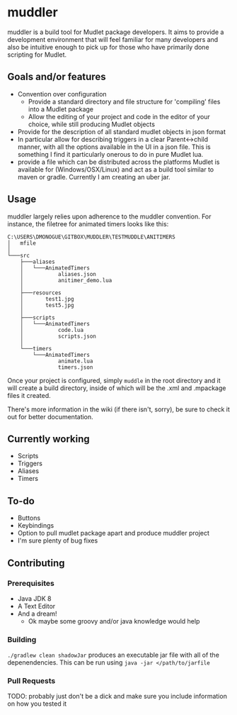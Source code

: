 # muddler
muddler is a build tool for Mudlet package developers. It aims to provide a development environment that will feel familiar for many developers and also be intuitive enough to pick up for those who have primarily done scripting for Mudlet.

## Goals and/or features
* Convention over configuration
  * Provide a standard directory and file structure for 'compiling' files into a Mudlet package
  * Allow the editing of your project and code in the editor of your choice, while still producing Mudlet objects
* Provide for the description of all standard mudlet objects in json format
* In particular allow for describing triggers in a clear Parent<->child manner, with all the options available in the UI in a json file. This is something I find it particularly onerous to do in pure Mudlet lua.
* provide a file which can be distributed across the platforms Mudlet is available for (Windows/OSX/Linux) and act as a build tool similar to maven or gradle. Currently I am creating an uber jar. 

## Usage
muddler largely relies upon adherence to the muddler convention. For instance, the filetree for animated timers looks like this:

```
C:\USERS\DMONOGUE\GITBOX\MUDDLER\TESTMUDDLE\ANITIMERS
│   mfile
│
└───src
    ├───aliases
    │   └───AnimatedTimers
    │           aliases.json
    │           anitimer_demo.lua
    │
    ├───resources
    │       test1.jpg
    │       test5.jpg
    │
    ├───scripts
    │   └───AnimatedTimers
    │           code.lua
    │           scripts.json
    │
    └───timers
        └───AnimatedTimers
                animate.lua
                timers.json
```
Once your project is configured, simply `muddle` in the root directory and it will create a build directory, inside of which will be the .xml and .mpackage files it created.

There's more information in the wiki (if there isn't, sorry), be sure to check it out for better documentation.

## Currently working
* Scripts
* Triggers
* Aliases
* Timers

## To-do
* Buttons
* Keybindings
* Option to pull mudlet package apart and produce muddler project
* I'm sure plenty of bug fixes

## Contributing
### Prerequisites
* Java JDK 8
* A Text Editor
* And a dream!
  * Ok maybe some groovy and/or java knowledge would help

### Building
`./gradlew clean shadowJar` produces an executable jar file with all of the depenendencies. This can be run using `java -jar </path/to/jarfile`

### Pull Requests
TODO: probably just don't be a dick and make sure you include information on how you tested it
